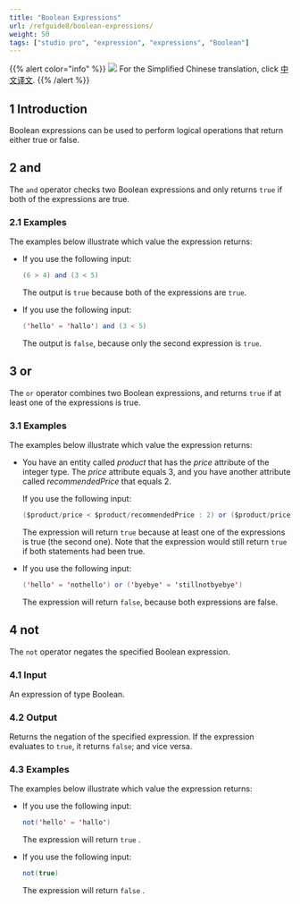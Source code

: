 ```yaml
---
title: "Boolean Expressions"
url: /refguide8/boolean-expressions/
weight: 50
tags: ["studio pro", "expression", "expressions", "Boolean"]
---
```


{{% alert color="info" %}}
<img src="/attachments/china.png" class="d-inline-block" /> For the Simplified Chinese translation, click [中文译文](https://cdn.mendix.tencent-cloud.com/documentation/refguide8/boolean-expressions.pdf).
{{% /alert %}}

## 1 Introduction

Boolean expressions can be used to perform logical operations that return either true or false.

## 2 and

The `and` operator checks two Boolean expressions and only returns `true` if both of the expressions are true.

### 2.1 Examples

The examples below illustrate which value the expression returns:

* If you use the following input:

    ```java {linenos=false}
    (6 > 4) and (3 < 5)
    ```

    The output is `true` because both of the expressions are `true`.

* If you use the following input:

    ```java {linenos=false}
    ('hello' = 'hallo') and (3 < 5)
    ```

    The output is `false`, because only the second expression is `true`.

## 3 or

The `or` operator combines two Boolean expressions, and returns `true` if at least one of the expressions is true.

### 3.1 Examples

The examples below illustrate which value the expression returns:

* You have an entity called *product* that has the *price* attribute of the integer type. The *price* attribute equals 3, and you have another attribute called *recommendedPrice* that equals 2. 

    If you use the following input:

    ```java {linenos=false}
    ($product/price < $product/recommendedPrice : 2) or ($product/price     > 0)
    ```

    The expression will return `true` because at least one of the     expressions is true (the second one). Note that the expression would     still return `true` if both statements had been true.

* If you use the following input: 

    ```java {linenos=false}
    ('hello' = 'nothello') or ('byebye' = 'stillnotbyebye')
    ```

    The expression will return `false`, because both expressions are false.

## 4 not

The `not` operator negates the specified Boolean expression.

### 4.1 Input

An expression of type Boolean.

### 4.2 Output

Returns the negation of the specified expression. If the expression evaluates to `true`, it returns `false`; and vice versa.

### 4.3 Examples

The examples below illustrate which value the expression returns:

* If you use the following input:

    ```java {linenos=false}
    not('hello' = 'hallo')
    ```

    The expression will return `true` .

* If you use the following input:

    ```java {linenos=false}
    not(true)
    ```

    The expression will return `false` .
